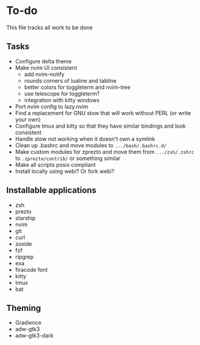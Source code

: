 # To-do

This file tracks all work to be done

## Tasks

* Configure delta theme 
* Make nvim UI consistent
    * add nvim-notify
    * rounds corners of lualine and tabline
    * better colors for toggleterm and nvim-tree
    * use telescope for toggleterm?
    * integration with kitty windows
* Port nvim config to lazy.nvim
* Find a replacement for GNU stow that will work without PERL (or write your own)
* Configure tmux and kitty so that they have similar bindings and look consistent
* Handle stow not working when it doesn't own a symlink
* Clean up .bashrc and move modules to `.../bash/.bashrc.d/`
* Make custom modules for zprezto and move them from `.../zsh/.zshrc` to `.zprezto/contrib/` or something similar
* Make all scripts posix compliant
* Install locally using webi? Or fork webi?

## Installable applications
* zsh
* prezto
* starship
* nvim
* git
* curl
* zoxide
* fzf
* ripgrep
* exa
* firacode font
* kitty
* tmux
* bat

## Theming
* Gradience
* adw-gtk3
* adw-gtk3-dark
